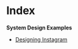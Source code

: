 # Index

**System Design Examples**
* [Designing Instagram](https://github.com/Alvin-Leung/blog/blob/master/System%20Design/Designing%20Instagram.md)
